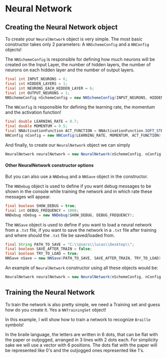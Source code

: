 # Neural Network

## Creating the Neural Network object
To create your ```NeuralNetwork``` object is very simple. The most basic constructor takes only 2 parameters: A ```NNSchemeConfig``` and a ```NNConfig``` objects!

The ```NNSchemeConfig``` is responsible for defining how much neurons will be created on the Input Layer, the number of hidden layers, the number of neurons on each hidden layer and the number of output layers.
```java
final int INPUT_NEURONS = 6;
final int HIDDEN_LAYERS = 1;
final int NEURONS_EACH_HIDDEN_LAYER = 6;
final int OUTPUT_NEURONS = 1;
NNSchemeConfig nSchemeConfig = new NNSchemeConfig(INPUT_NEURONS, HIDDEN_LAYERS, NEURONS_EACH_HIDDEN_LAYER, OUTPUT_NEURONS);
```

The ```NNConfig``` is responsible for defining the learning rate, the momentum and the activation function!
```java
final double LEARNING_RATE = 0.7;
final double MOMENTUM = 0.5;
final NNActivationFunction ACT_FUNCTION = NNActivationFunction.SOFT_STEP;
NNConfig nConfig = new NNConfig(LEARNING_RATE, MOMENTUM, ACT_FUNCTION);
```

And finally, to create our ```NeuralNetwork``` object we can simply
```java
NeuralNetwork neuralNetwork = new NeuralNetwork(nSchemeConfig, nConfig);
```
#### Other NeuralNetwork constructor options
But you can also use a ```NNDebug``` and a ```NNSave``` object in the constructor.

The ```NNDebug``` object is used to define if you want debug messages to be shown in the console while training the network and in which rate these messages will appear.
```java
final boolean SHOW_DEBUG = true;
final int DEBUG_FREQUENCY = 1000;
NNDebug nDebug = new NNDebug(SHOW_DEBUG, DEBUG_FREQUENCY);
```
The ```NNSave``` object is used to define if you want to load a neural network from a ```.txt``` file, if you want to save the network in a ```.txt``` file after training and where should the ```.txt``` file be saved/loaded from.
```java
final String PATH_TO_SAVE = "C:\\Users\\lucas\\Desktop\\";
final boolean SAVE_AFTER_TRAIN = false;
final boolean TRY_TO_LOAD = true;
NNSave nSave = new NNSave(PATH_TO_SAVE, SAVE_AFTER_TRAIN, TRY_TO_LOAD);
```
An example of ```NeuralNetwork``` constructor using all these objects would be:
```java
NeuralNetwork neuralNetwork = new NeuralNetwork(nSchemeConfig, nConfig, nDebug, nSave);
```

## Training the Neural Network
To train the network is also pretty simple, we need a Training set and guess how do you create it. Yes a ```NNTrainingSet``` object!

In this example, I will show how to train a network to recognize ```Braille``` symbols!

In the braile language, the letters are written in 6 dots, that can be flat with the paper or outjogged, arranged in 3 lines with 2 dots each. For simplicity sake we will use a vector with 6 positions. The dots flat with the paper will be represented like 0's and the outjogged ones represented like 1's.

